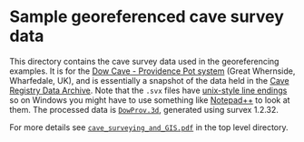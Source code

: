# Sample georeferenced cave survey data

This directory contains the cave survey data used in the
georeferencing examples. It is for the
[Dow Cave - Providence Pot system](http://www.mudinmyhair.co.uk/ "Mud in My Hair")
(Great Whernside, Wharfedale, UK), and is
essentially a snapshot of the data held in the
[Cave Registry Data Archive](http://cave-registry.org.uk/ "Cave Registry").
Note that the `.svx` files have
[unix-style line endings](https://en.wikipedia.org/wiki/Newline "wikipedia")
so on Windows you might have to use something like
[Notepad++](https://notepad-plus-plus.org/ "Notepad++")
to look at them.  The processed data is [`DowProv.3d`](DowProv.3d), generated using
survex 1.2.32.

For more details see [`cave_surveying_and_GIS.pdf`](../cave_surveying_and_GIS.pdf) in the top level directory.
